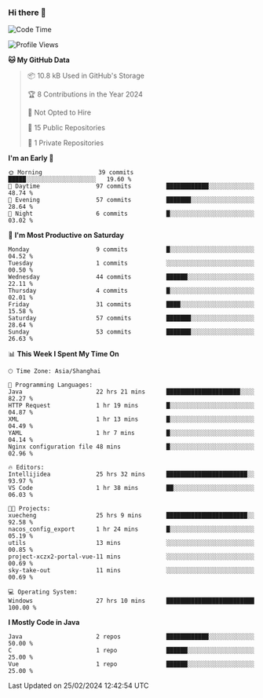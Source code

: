 ### Hi there 👋
<!--START_SECTION:waka-->
![Code Time](http://img.shields.io/badge/Code%20Time-242%20hrs%2017%20mins-blue)

![Profile Views](http://img.shields.io/badge/Profile%20Views-0-blue)

**🐱 My GitHub Data** 

> 📦 10.8 kB Used in GitHub's Storage 
 > 
> 🏆 8 Contributions in the Year 2024
 > 
> 🚫 Not Opted to Hire
 > 
> 📜 15 Public Repositories 
 > 
> 🔑 1 Private Repositories 
 > 
**I'm an Early 🐤** 

```text
🌞 Morning                39 commits          █████░░░░░░░░░░░░░░░░░░░░   19.60 % 
🌆 Daytime                97 commits          ████████████░░░░░░░░░░░░░   48.74 % 
🌃 Evening                57 commits          ███████░░░░░░░░░░░░░░░░░░   28.64 % 
🌙 Night                  6 commits           █░░░░░░░░░░░░░░░░░░░░░░░░   03.02 % 
```
📅 **I'm Most Productive on Saturday** 

```text
Monday                   9 commits           █░░░░░░░░░░░░░░░░░░░░░░░░   04.52 % 
Tuesday                  1 commits           ░░░░░░░░░░░░░░░░░░░░░░░░░   00.50 % 
Wednesday                44 commits          ██████░░░░░░░░░░░░░░░░░░░   22.11 % 
Thursday                 4 commits           █░░░░░░░░░░░░░░░░░░░░░░░░   02.01 % 
Friday                   31 commits          ████░░░░░░░░░░░░░░░░░░░░░   15.58 % 
Saturday                 57 commits          ███████░░░░░░░░░░░░░░░░░░   28.64 % 
Sunday                   53 commits          ███████░░░░░░░░░░░░░░░░░░   26.63 % 
```


📊 **This Week I Spent My Time On** 

```text
🕑︎ Time Zone: Asia/Shanghai

💬 Programming Languages: 
Java                     22 hrs 21 mins      █████████████████████░░░░   82.27 % 
HTTP Request             1 hr 19 mins        █░░░░░░░░░░░░░░░░░░░░░░░░   04.87 % 
XML                      1 hr 13 mins        █░░░░░░░░░░░░░░░░░░░░░░░░   04.49 % 
YAML                     1 hr 7 mins         █░░░░░░░░░░░░░░░░░░░░░░░░   04.14 % 
Nginx configuration file 48 mins             █░░░░░░░░░░░░░░░░░░░░░░░░   02.96 % 

🔥 Editors: 
Intellijidea             25 hrs 32 mins      ███████████████████████░░   93.97 % 
VS Code                  1 hr 38 mins        ██░░░░░░░░░░░░░░░░░░░░░░░   06.03 % 

🐱‍💻 Projects: 
xuecheng                 25 hrs 9 mins       ███████████████████████░░   92.58 % 
nacos_config_export      1 hr 24 mins        █░░░░░░░░░░░░░░░░░░░░░░░░   05.19 % 
utils                    13 mins             ░░░░░░░░░░░░░░░░░░░░░░░░░   00.85 % 
project-xczx2-portal-vue-11 mins             ░░░░░░░░░░░░░░░░░░░░░░░░░   00.69 % 
sky-take-out             11 mins             ░░░░░░░░░░░░░░░░░░░░░░░░░   00.69 % 

💻 Operating System: 
Windows                  27 hrs 10 mins      █████████████████████████   100.00 % 
```

**I Mostly Code in Java** 

```text
Java                     2 repos             ████████████░░░░░░░░░░░░░   50.00 % 
C                        1 repo              ██████░░░░░░░░░░░░░░░░░░░   25.00 % 
Vue                      1 repo              ██████░░░░░░░░░░░░░░░░░░░   25.00 % 
```




 Last Updated on 25/02/2024 12:42:54 UTC
<!--END_SECTION:waka-->
<!--
**0Cherish/0Cherish** is a ✨ _special_ ✨ repository because its `README.md` (this file) appears on your GitHub profile.

Here are some ideas to get you started:

- 🔭 I’m currently working on ...
- 🌱 I’m currently learning ...
- 👯 I’m looking to collaborate on ...
- 🤔 I’m looking for help with ...
- 💬 Ask me about ...
- 📫 How to reach me: ...
- 😄 Pronouns: ...
- ⚡ Fun fact: ...
-->
